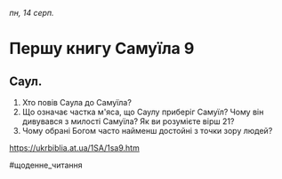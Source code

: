 
_пн, 14 серп._

# Першу книгу Самуїла 9

## Саул.
1. Хто повів Саула до Самуїла?
2. Що означає частка м'яса, що Саулу приберіг Самуїл? Чому він дивувався з милості Самуїла? Як ви розумієте вірш 21?
3. Чому обрані Богом часто найменш достойні з точки зору людей?

https://ukrbiblia.at.ua/1SA/1sa9.htm 

#щоденне_читання
